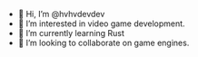 - 👋 Hi, I’m @hvhvdevdev
- 👀 I’m interested in video game development.
- 🌱 I’m currently learning Rust
- 💞️ I’m looking to collaborate on game engines.

<!---
hvhvdevdev/hvhvdevdev is a ✨ special ✨ repository because its `README.md` (this file) appears on your GitHub profile.
You can click the Preview link to take a look at your changes.
--->
